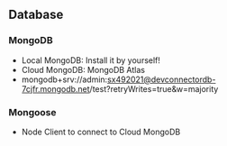## Database
### MongoDB
- Local MongoDB: Install it by yourself!
- Cloud MongoDB: MongoDB Atlas
- mongodb+srv://admin:sx492021@devconnectordb-7cjfr.mongodb.net/test?retryWrites=true&w=majority
### Mongoose
- Node Client to connect to Cloud MongoDB